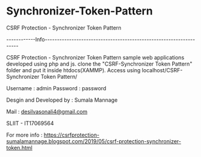 # Synchronizer-Token-Pattern
CSRF Protection - Synchronizer Token Pattern

------------Info-------------------------------------------------------------------

CSRF Protection - Synchronizer Token Pattern sample web applications developed using php and js.
clone the "CSRF-Synchronizer Token Pattern" folder and put it inside htdocs(XAMMP).
Access using localhost/CSRF-Synchronizer Token Pattern/

Username : admin Password : password

Desgin and Developed by : Sumala Mannage

Mail : desilvasonali4@gmail.com

SLIIT - IT17069564

For more info : https://csrfprotection-sumalamannage.blogspot.com/2019/05/csrf-protection-synchronizer-token.html


